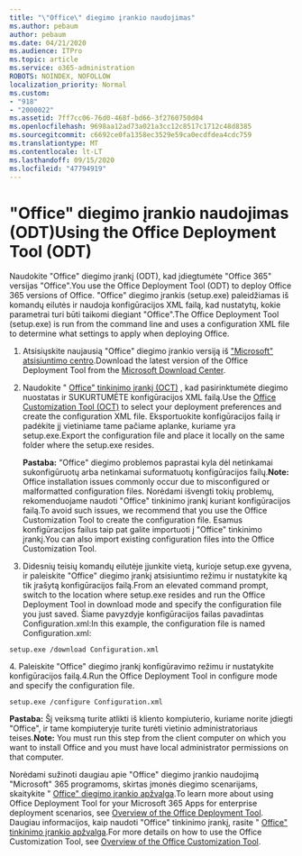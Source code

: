 ```yaml
---
title: "\"Office\" diegimo įrankio naudojimas"
ms.author: pebaum
author: pebaum
ms.date: 04/21/2020
ms.audience: ITPro
ms.topic: article
ms.service: o365-administration
ROBOTS: NOINDEX, NOFOLLOW
localization_priority: Normal
ms.custom:
- "918"
- "2000022"
ms.assetid: 7ff7cc06-76d0-468f-bd66-3f2760750d04
ms.openlocfilehash: 9698aa12ad73a021a3cc12c8517c1712c48d8385
ms.sourcegitcommit: c6692ce0fa1358ec3529e59ca0ecdfdea4cdc759
ms.translationtype: MT
ms.contentlocale: lt-LT
ms.lasthandoff: 09/15/2020
ms.locfileid: "47794919"
---
```

# <a name="using-the-office-deployment-tool-odt"></a><span data-ttu-id="a2265-102">"Office" diegimo įrankio naudojimas (ODT)</span><span class="sxs-lookup"><span data-stu-id="a2265-102">Using the Office Deployment Tool (ODT)</span></span>

<span data-ttu-id="a2265-103">Naudokite "Office" diegimo įrankį (ODT), kad įdiegtumėte "Office 365" versijas "Office".</span><span class="sxs-lookup"><span data-stu-id="a2265-103">You use the Office Deployment Tool (ODT) to deploy Office 365 versions of Office.</span></span> <span data-ttu-id="a2265-104">"Office" diegimo įrankis (setup.exe) paleidžiamas iš komandų eilutės ir naudoja konfigūracijos XML failą, kad nustatytų, kokie parametrai turi būti taikomi diegiant "Office".</span><span class="sxs-lookup"><span data-stu-id="a2265-104">The Office Deployment Tool (setup.exe) is run from the command line and uses a configuration XML file to determine what settings to apply when deploying Office.</span></span>
  
1. <span data-ttu-id="a2265-105">Atsisiųskite naujausią "Office" diegimo įrankio versiją iš ["Microsoft" atsisiuntimo centro](https://go.microsoft.com/fwlink/p/?LinkID=626065).</span><span class="sxs-lookup"><span data-stu-id="a2265-105">Download the latest version of the Office Deployment Tool from the [Microsoft Download Center](https://go.microsoft.com/fwlink/p/?LinkID=626065).</span></span>

2. <span data-ttu-id="a2265-106">Naudokite " [Office" tinkinimo įrankį (OCT)](https://config.office.com) , kad pasirinktumėte diegimo nuostatas ir SUKURTUMĖTE konfigūracijos XML failą.</span><span class="sxs-lookup"><span data-stu-id="a2265-106">Use the [Office Customization Tool (OCT)](https://config.office.com) to select your deployment preferences and create the configuration XML file.</span></span> <span data-ttu-id="a2265-107">Eksportuokite konfigūracijos failą ir padėkite jį vietiniame tame pačiame aplanke, kuriame yra setup.exe.</span><span class="sxs-lookup"><span data-stu-id="a2265-107">Export the configuration file and place it locally on the same folder where the setup.exe resides.</span></span>

    <span data-ttu-id="a2265-108">**Pastaba:** "Office" diegimo problemos paprastai kyla dėl netinkamai sukonfigūruotų arba netinkamai suformatuotų konfigūracijos failų.</span><span class="sxs-lookup"><span data-stu-id="a2265-108">**Note:** Office installation issues commonly occur due to misconfigured or malformatted configuration files.</span></span> <span data-ttu-id="a2265-109">Norėdami išvengti tokių problemų, rekomenduojame naudoti "Office" tinkinimo įrankį kuriant konfigūracijos failą.</span><span class="sxs-lookup"><span data-stu-id="a2265-109">To avoid such issues, we recommend that you use the Office Customization Tool to create the configuration file.</span></span> <span data-ttu-id="a2265-110">Esamus konfigūracijos failus taip pat galite importuoti į "Office" tinkinimo įrankį.</span><span class="sxs-lookup"><span data-stu-id="a2265-110">You can also import existing configuration files into the Office Customization Tool.</span></span>

3. <span data-ttu-id="a2265-111">Didesnių teisių komandų eilutėje įjunkite vietą, kurioje setup.exe gyvena, ir paleiskite "Office" diegimo įrankį atsisiuntimo režimu ir nustatykite ką tik įrašytą konfigūracijos failą.</span><span class="sxs-lookup"><span data-stu-id="a2265-111">From an elevated command prompt, switch to the location where setup.exe resides and run the Office Deployment Tool in download mode and specify the configuration file you just saved.</span></span> <span data-ttu-id="a2265-112">Šiame pavyzdyje konfigūracijos failas pavadintas Configuration.xml:</span><span class="sxs-lookup"><span data-stu-id="a2265-112">In this example, the configuration file is named Configuration.xml:</span></span>

```setup.exe /download Configuration.xml```

<span data-ttu-id="a2265-113">4. Paleiskite "Office" diegimo įrankį konfigūravimo režimu ir nustatykite konfigūracijos failą.</span><span class="sxs-lookup"><span data-stu-id="a2265-113">4.Run the Office Deployment Tool in configure mode and specify the configuration file.</span></span>

```setup.exe /configure Configuration.xml```

<span data-ttu-id="a2265-114">**Pastaba:** Šį veiksmą turite atlikti iš kliento kompiuterio, kuriame norite įdiegti "Office", ir tame kompiuteryje turite turėti vietinio administratoriaus teises.</span><span class="sxs-lookup"><span data-stu-id="a2265-114">**Note:** You must run this step from the client computer on which you want to install Office and you must have local administrator permissions on that computer.</span></span>

<span data-ttu-id="a2265-115">Norėdami sužinoti daugiau apie "Office" diegimo įrankio naudojimą "Microsoft" 365 programoms, skirtas įmonės diegimo scenarijams, skaitykite " [Office" diegimo įrankio apžvalga](https://docs.microsoft.com/deployoffice/overview-office-deployment-tool).</span><span class="sxs-lookup"><span data-stu-id="a2265-115">To learn more about using Office Deployment Tool for your Microsoft 365 Apps for enterprise deployment scenarios, see [Overview of the Office Deployment Tool](https://docs.microsoft.com/deployoffice/overview-office-deployment-tool).</span></span> <span data-ttu-id="a2265-116">Daugiau informacijos, kaip naudoti "Office" tinkinimo įrankį, rasite " [Office" tinkinimo įrankio apžvalga](https://docs.microsoft.com/DeployOffice/overview-of-the-office-customization-tool-for-click-to-run).</span><span class="sxs-lookup"><span data-stu-id="a2265-116">For more details on how to use the Office Customization Tool, see [Overview of the Office Customization Tool](https://docs.microsoft.com/DeployOffice/overview-of-the-office-customization-tool-for-click-to-run).</span></span>
